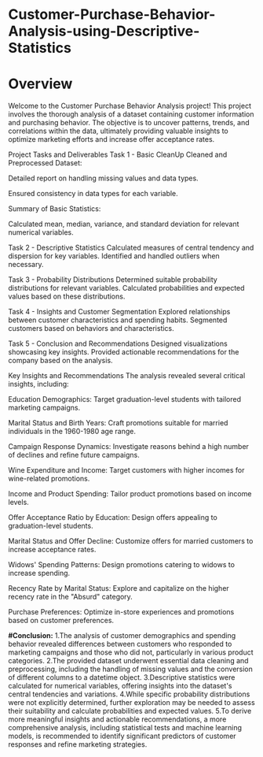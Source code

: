# Customer-Purchase-Behavior-Analysis-using-Descriptive-Statistics 
# Overview
Welcome to the Customer Purchase Behavior Analysis project! This project involves the thorough analysis of a dataset containing customer information and purchasing behavior. The objective is to uncover patterns, trends, and correlations within the data, ultimately providing valuable insights to optimize marketing efforts and increase offer acceptance rates.

Project Tasks and Deliverables
Task 1 - Basic CleanUp
Cleaned and Preprocessed Dataset:

Detailed report on handling missing values and data types.

Ensured consistency in data types for each variable.

Summary of Basic Statistics:

Calculated mean, median, variance, and standard deviation for relevant numerical variables.

Task 2 - Descriptive Statistics
Calculated measures of central tendency and dispersion for key variables. Identified and handled outliers when necessary.

Task 3 - Probability Distributions
Determined suitable probability distributions for relevant variables. Calculated probabilities and expected values based on these distributions.

Task 4 - Insights and Customer Segmentation
Explored relationships between customer characteristics and spending habits. Segmented customers based on behaviors and characteristics.

Task 5 - Conclusion and Recommendations
Designed visualizations showcasing key insights. Provided actionable recommendations for the company based on the analysis.

Key Insights and Recommendations
The analysis revealed several critical insights, including:

Education Demographics: Target graduation-level students with tailored marketing campaigns.

Marital Status and Birth Years: Craft promotions suitable for married individuals in the 1960-1980 age range.

Campaign Response Dynamics: Investigate reasons behind a high number of declines and refine future campaigns.

Wine Expenditure and Income: Target customers with higher incomes for wine-related promotions.

Income and Product Spending: Tailor product promotions based on income levels.

Offer Acceptance Ratio by Education: Design offers appealing to graduation-level students.

Marital Status and Offer Decline: Customize offers for married customers to increase acceptance rates.

Widows' Spending Patterns: Design promotions catering to widows to increase spending.

Recency Rate by Marital Status: Explore and capitalize on the higher recency rate in the "Absurd" category.

Purchase Preferences: Optimize in-store experiences and promotions based on customer preferences.


**#Conclusion:**
1.The analysis of customer demographics and spending behavior revealed differences between customers who responded to marketing campaigns and those who did not, particularly in various product categories.
2.The provided dataset underwent essential data cleaning and preprocessing, including the handling of missing values and the conversion of different columns to a datetime object.
3.Descriptive statistics were calculated for numerical variables, offering insights into the dataset's central tendencies and variations.
4.While specific probability distributions were not explicitly determined, further exploration may be needed to assess their suitability and calculate probabilities and expected values.
5.To derive more meaningful insights and actionable recommendations, a more comprehensive analysis, including statistical tests and machine learning models, is recommended to identify significant predictors of customer responses and refine marketing strategies.

